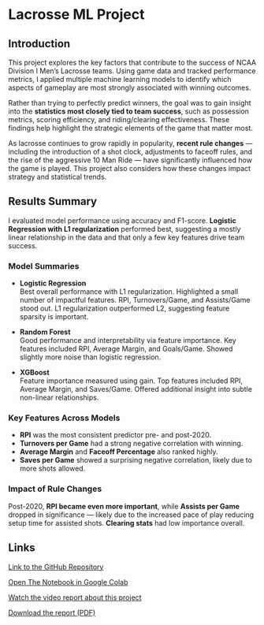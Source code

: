 # Lacrosse ML Project

## Introduction
This project explores the key factors that contribute to the success of NCAA Division I Men’s Lacrosse teams. Using game data and tracked performance metrics, I applied multiple machine learning models to identify which aspects of gameplay are most strongly associated with winning outcomes.

Rather than trying to perfectly predict winners, the goal was to gain insight into the **statistics most closely tied to team success**, such as possession metrics, scoring efficiency, and riding/clearing effectiveness. These findings help highlight the strategic elements of the game that matter most.

As lacrosse continues to grow rapidly in popularity, **recent rule changes** — including the introduction of a shot clock, adjustments to faceoff rules, and the rise of the aggressive 10 Man Ride — have significantly influenced how the game is played. This project also considers how these changes impact strategy and statistical trends.

## Results Summary

I evaluated model performance using accuracy and F1-score. **Logistic Regression with L1 regularization** performed best, suggesting a mostly linear relationship in the data and that only a few key features drive team success.

### Model Summaries

- **Logistic Regression**  
  Best overall performance with L1 regularization. Highlighted a small number of impactful features. RPI, Turnovers/Game, and Assists/Game stood out. L1 regularization outperformed L2, suggesting feature sparsity is important.

- **Random Forest**  
  Good performance and interpretability via feature importance. Key features included RPI, Average Margin, and Goals/Game. Showed slightly more noise than logistic regression.

- **XGBoost**  
  Feature importance measured using gain. Top features included RPI, Average Margin, and Saves/Game. Offered additional insight into subtle non-linear relationships.

### Key Features Across Models

- **RPI** was the most consistent predictor pre- and post-2020.
- **Turnovers per Game** had a strong negative correlation with winning.
- **Average Margin** and **Faceoff Percentage** also ranked highly.
- **Saves per Game** showed a surprising negative correlation, likely due to more shots allowed.

### Impact of Rule Changes

Post-2020, **RPI became even more important**, while **Assists per Game** dropped in significance — likely due to the increased pace of play reducing setup time for assisted shots. **Clearing stats** had low importance overall.

## Links

[Link to the GitHub Repository](https://github.com/kilbridc/lacrosse_ML)

[Open The Notebook in Google Colab](https://colab.research.google.com/github/kilbridc/lacrosse_ML/blob/main/Final_Notebook.ipynb)

[Watch the video report about this project](https://youtu.be/dWswCVBtA3E)

[Download the report (PDF)](https://raw.githubusercontent.com/kilbridc/lacrosse_ML/main/Reports/Executive_Report.pdf)

